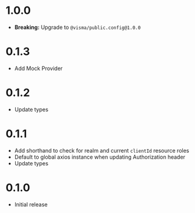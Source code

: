 # 1.0.0

- **Breaking:** Upgrade to `@visma/public.config@1.0.0`

# 0.1.3

- Add Mock Provider

# 0.1.2

- Update types

# 0.1.1

- Add shorthand to check for realm and current `clientId` resource roles
- Default to global axios instance when updating Authorization header
- Update types

# 0.1.0

- Initial release
